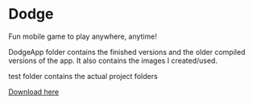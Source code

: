 # Dodge
Fun mobile game to play anywhere, anytime!


DodgeApp folder contains the finished versions and the older compiled versions of the app. It also contains the images I created/used.

test folder contains the actual project folders

<a href="https://play.google.com/store/apps/details?id=com.LouPGames.Dodge&hl=en_CA&gl=US">Download here</a>
